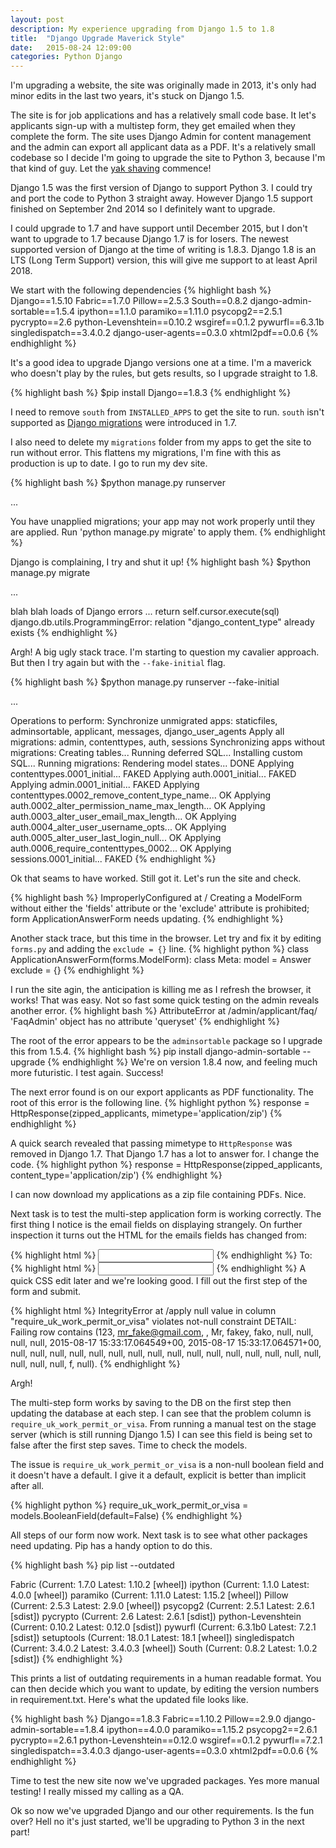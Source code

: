 ```yaml
---
layout: post
description: My experience upgrading from Django 1.5 to 1.8
title:  "Django Upgrade Maverick Style"
date:   2015-08-24 12:09:00
categories: Python Django
---
```

I'm upgrading a website, the site was originally made in 2013, it's only had minor edits in the last two years, it's stuck on Django 1.5.

The site is for job applications and has a relatively small code base. It let's applicants sign-up with a multistep form, they get emailed when they complete the form. The site uses Django Admin for content management and the admin can export all applicant data as a PDF. It's a relatively small codebase so I decide I'm going to upgrade the site to Python 3, because I'm that kind of guy. Let the [yak shaving](http://sethgodin.typepad.com/seths_blog/2005/03/dont_shave_that.html) commence!


Django 1.5 was the first version of Django to support Python 3. I could try and port the code to Python 3 straight away. However Django 1.5 support finished on September 2nd 2014 so I definitely want to upgrade.

I could upgrade to 1.7 and have support until December 2015, but I don't want to upgrade to 1.7 because Django 1.7 is for losers. The newest supported version of Django at the time of writing is 1.8.3. Django 1.8 is an LTS (Long Term Support) version, this will give me support to at least April 2018.

We start with the following dependencies
{% highlight bash %}
Django==1.5.10
Fabric==1.7.0
Pillow==2.5.3
South==0.8.2
django-admin-sortable==1.5.4
ipython==1.1.0
paramiko==1.11.0
psycopg2==2.5.1
pycrypto==2.6
python-Levenshtein==0.10.2
wsgiref==0.1.2
pywurfl==6.3.1b
singledispatch==3.4.0.2
django-user-agents==0.3.0
xhtml2pdf==0.0.6
{% endhighlight %}

It's a good idea to upgrade Django versions one at a time. I'm a maverick who doesn't play by the rules, but gets results, so I upgrade straight to 1.8.

{% highlight bash %}
$pip install Django==1.8.3
{% endhighlight %}

I need to remove `south` from `INSTALLED_APPS` to get the site to run. `south` isn't supported as [Django migrations](https://docs.djangoproject.com/en/1.8/topics/migrations/) were introduced in 1.7.

I also need to delete my `migrations` folder from my apps to get the site to run without error. This flattens my migrations, I'm fine with this as production is up to date. I go to run my dev site.



{% highlight bash %}
$python manage.py runserver

...

You have unapplied migrations; your app may not work properly until they are applied.
Run 'python manage.py migrate' to apply them.
{% endhighlight %}

Django is complaining, I try and shut it up!
{% highlight bash %}
$python manage.py migrate

...

blah blah loads of Django errors
...
 return self.cursor.execute(sql)
django.db.utils.ProgrammingError: relation "django_content_type" already exists
{% endhighlight %}

Argh! A big ugly stack trace. I'm starting to question my cavalier approach. But then I try again but with the `--fake-initial` flag.

{% highlight bash %}
$python manage.py runserver --fake-initial

...

Operations to perform:
  Synchronize unmigrated apps: staticfiles, adminsortable, applicant, messages, django_user_agents
  Apply all migrations: admin, contenttypes, auth, sessions
Synchronizing apps without migrations:
  Creating tables...
    Running deferred SQL...
  Installing custom SQL...
Running migrations:
  Rendering model states... DONE
  Applying contenttypes.0001_initial... FAKED
  Applying auth.0001_initial... FAKED
  Applying admin.0001_initial... FAKED
  Applying contenttypes.0002_remove_content_type_name... OK
  Applying auth.0002_alter_permission_name_max_length... OK
  Applying auth.0003_alter_user_email_max_length... OK
  Applying auth.0004_alter_user_username_opts... OK
  Applying auth.0005_alter_user_last_login_null... OK
  Applying auth.0006_require_contenttypes_0002... OK
  Applying sessions.0001_initial... FAKED
{% endhighlight %}

Ok that seams to have worked. Still got it. Let's run the site and check.

{% highlight bash %}
ImproperlyConfigured at /
Creating a ModelForm without either the 'fields' attribute or the 'exclude' attribute is prohibited; form ApplicationAnswerForm needs updating.
{% endhighlight %}

Another stack trace, but this time in the browser. Let try and fix it by editing `forms.py` and adding the `exclude = {}` line.
{% highlight python %}
class ApplicationAnswerForm(forms.ModelForm):
    class Meta:
        model = Answer
        exclude = {}
{% endhighlight %}

I run the site agin, the anticipation is killing me as I refresh the browser, it works! That was easy. Not so fast some quick testing on the admin reveals another error.
{% highlight bash %}
AttributeError at /admin/applicant/faq/
'FaqAdmin' object has no attribute 'queryset'
{% endhighlight %}

The root of the error appears to be the `adminsortable` package so I upgrade this from 1.5.4.
{% highlight bash %}
pip install django-admin-sortable --upgrade
{% endhighlight %}
We're on version 1.8.4 now, and feeling much more futuristic. I test again. Success!

The next error found is on our export applicants as PDF functionality. The root of this error is the following line.
{% highlight python %}
response = HttpResponse(zipped_applicants, mimetype='application/zip')
{% endhighlight %}

A quick search revealed that passing mimetype to `HttpResponse` was removed in Django 1.7. That Django 1.7 has a lot to answer for. I change the code.
{% highlight python %}
response = HttpResponse(zipped_applicants, content_type='application/zip')
{% endhighlight %}

I can now download my applications as a zip file containing PDFs. Nice.

Next task is to test the multi-step application form is working correctly. The first thing I notice is the email fields on displaying strangely. On further inspection it turns out the HTML for the emails fields has changed from:

{% highlight html %}
<input id="id_email" maxlength="254" name="email" type="email">
{% endhighlight %}
To:
{% highlight html %}
<input id="id_email" maxlength="254" name="email" type="text">
{% endhighlight %}
A quick CSS edit later and we're looking good. I fill out the first step of the form and submit.

{% highlight html %}
IntegrityError at /apply
null value in column "require_uk_work_permit_or_visa" violates not-null constraint
DETAIL:  Failing row contains (123, mr_fake@gmail.com, , Mr, fakey, fako, null, null, null, null, 2015-08-17 15:33:17.064549+00, 2015-08-17 15:33:17.064571+00, null, null, null, null, null, null, null, null, null, null, null, null, null, null, null, null, null, null, null, f, null).
{% endhighlight %}

Argh!

The multi-step form works by saving to the DB on the first step then updating the database at each step.
I can see that the problem column is `require_uk_work_permit_or_visa`. From running a manual test on the stage server (which is still running Django 1.5) I can see this field is being set to false after the first step saves. Time to check the models.

The issue is `require_uk_work_permit_or_visa` is a non-null boolean field and it doesn't have a default. I give it a default,  explicit is better than implicit after all.

{% highlight python %}
require_uk_work_permit_or_visa = models.BooleanField(default=False)
{% endhighlight %}

All steps of our form now work. Next task is to see what other packages need updating. Pip has a handy option to do this.

{% highlight bash %}
pip list --outdated

Fabric (Current: 1.7.0 Latest: 1.10.2 [wheel])
ipython (Current: 1.1.0 Latest: 4.0.0 [wheel])
paramiko (Current: 1.11.0 Latest: 1.15.2 [wheel])
Pillow (Current: 2.5.3 Latest: 2.9.0 [wheel])
psycopg2 (Current: 2.5.1 Latest: 2.6.1 [sdist])
pycrypto (Current: 2.6 Latest: 2.6.1 [sdist])
python-Levenshtein (Current: 0.10.2 Latest: 0.12.0 [sdist])
pywurfl (Current: 6.3.1b0 Latest: 7.2.1 [sdist])
setuptools (Current: 18.0.1 Latest: 18.1 [wheel])
singledispatch (Current: 3.4.0.2 Latest: 3.4.0.3 [wheel])
South (Current: 0.8.2 Latest: 1.0.2 [sdist])
{% endhighlight %}

This prints a list of outdating requirements in a human readable format. You can then decide which you want to update, by editing the version numbers in requirement.txt. Here's what the updated file looks like.

{% highlight bash %}
Django==1.8.3
Fabric==1.10.2
Pillow==2.9.0
django-admin-sortable==1.8.4
ipython==4.0.0
paramiko==1.15.2
psycopg2==2.6.1
pycrypto==2.6.1
python-Levenshtein==0.12.0
wsgiref==0.1.2
pywurfl==7.2.1
singledispatch==3.4.0.3
django-user-agents==0.3.0
xhtml2pdf==0.0.6
{% endhighlight %}

Time to test the new site now we've upgraded packages. Yes more manual testing! I really missed my calling as a QA.

Ok so now we've upgraded Django and our other requirements. Is the fun over? Hell no it's just started, we'll be upgrading to Python 3 in the next part!
